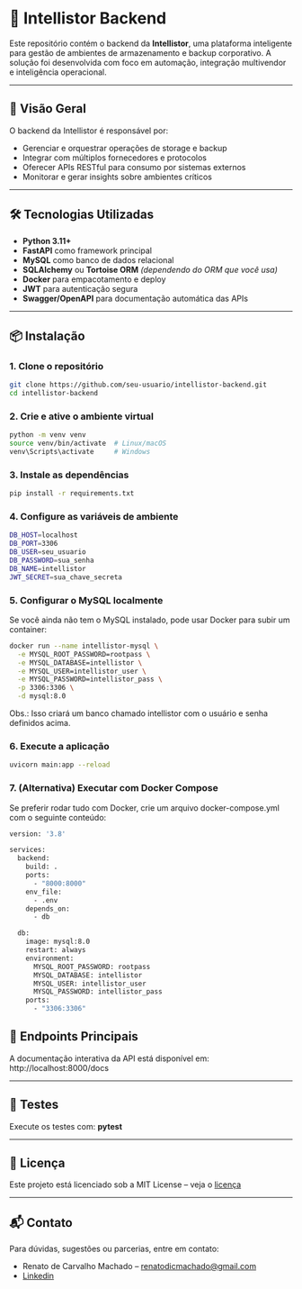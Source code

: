 # 🧠 Intellistor Backend

Este repositório contém o backend da **Intellistor**, uma plataforma inteligente para gestão de ambientes de armazenamento e backup corporativo. A solução foi desenvolvida com foco em automação, integração multivendor e inteligência operacional.

---

## 🚀 Visão Geral

O backend da Intellistor é responsável por:
- Gerenciar e orquestrar operações de storage e backup
- Integrar com múltiplos fornecedores e protocolos
- Oferecer APIs RESTful para consumo por sistemas externos
- Monitorar e gerar insights sobre ambientes críticos

---

## 🛠️ Tecnologias Utilizadas

- **Python 3.11+**
- **FastAPI** como framework principal
- **MySQL** como banco de dados relacional
- **SQLAlchemy** ou **Tortoise ORM** *(dependendo do ORM que você usa)*
- **Docker** para empacotamento e deploy
- **JWT** para autenticação segura
- **Swagger/OpenAPI** para documentação automática das APIs

---

## 📦 Instalação

### 1. Clone o repositório
````bash
git clone https://github.com/seu-usuario/intellistor-backend.git
cd intellistor-backend
````

### 2. Crie e ative o ambiente virtual
````bash
python -m venv venv
source venv/bin/activate  # Linux/macOS
venv\Scripts\activate     # Windows
````

### 3. Instale as dependências
````bash
pip install -r requirements.txt
````

### 4. Configure as variáveis de ambiente
````bash
DB_HOST=localhost
DB_PORT=3306
DB_USER=seu_usuario
DB_PASSWORD=sua_senha
DB_NAME=intellistor
JWT_SECRET=sua_chave_secreta
````

### 5. Configurar o MySQL localmente
Se você ainda não tem o MySQL instalado, pode usar Docker para subir um container:
````bash
docker run --name intellistor-mysql \
  -e MYSQL_ROOT_PASSWORD=rootpass \
  -e MYSQL_DATABASE=intellistor \
  -e MYSQL_USER=intellistor_user \
  -e MYSQL_PASSWORD=intellistor_pass \
  -p 3306:3306 \
  -d mysql:8.0
````
Obs.: Isso criará um banco chamado intellistor com o usuário e senha definidos acima.

### 6. Execute a aplicação
````bash
uvicorn main:app --reload
````

### 7. (Alternativa) Executar com Docker Compose

Se preferir rodar tudo com Docker, crie um arquivo docker-compose.yml com o seguinte conteúdo:
````bash
version: '3.8'

services:
  backend:
    build: .
    ports:
      - "8000:8000"
    env_file:
      - .env
    depends_on:
      - db

  db:
    image: mysql:8.0
    restart: always
    environment:
      MYSQL_ROOT_PASSWORD: rootpass
      MYSQL_DATABASE: intellistor
      MYSQL_USER: intellistor_user
      MYSQL_PASSWORD: intellistor_pass
    ports:
      - "3306:3306"
````

## 📡 Endpoints Principais

A documentação interativa da API está disponível em:
http://localhost:8000/docs

---

## 🧪 Testes

Execute os testes com: **pytest**

---

## 📄 Licença

Este projeto está licenciado sob a MIT License – veja o [licença](#)

---

## 📬 Contato

Para dúvidas, sugestões ou parcerias, entre em contato:
- Renato de Carvalho Machado – renatodicmachado@gmail.com
- [Linkedin](https://www.linkedin.com/in/renatodicmachado/)
